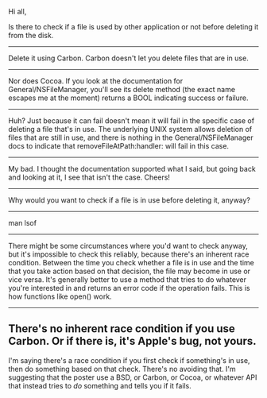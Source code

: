 Hi all,

Is there to check if a file is used by other application or not before deleting it from the disk. 

----

Delete it using Carbon. Carbon doesn't let you delete files that are in use.

----

Nor does Cocoa. If you look at the documentation for General/NSFileManager, you'll see its delete method (the exact name escapes me at the moment) returns a BOOL indicating success or failure.

----

Huh? Just because it can fail doesn't mean it will fail in the specific case of deleting a file that's in use. The underlying UNIX system allows deletion of files that are still in use, and there is nothing in the General/NSFileManager docs to indicate that removeFileAtPath:handler: will fail in this case.

----

My bad. I thought the documentation supported what I said, but going back and looking at it, I see that isn't the case. Cheers!

----

Why would you want to check if a file is in use before deleting it, anyway?

----

man lsof

----

There might be some circumstances where you'd want to check anyway, but it's impossible to check this reliably, because there's an inherent race condition.  Between the time you check whether a file is in use and the time that you take action based on that decision, the file may become in use or vice versa.  It's generally better to use a method that tries to do whatever you're interested in and returns an error code if the operation fails.  This is how functions like open() work.

----
There's no inherent race condition if you use Carbon. Or if there is, it's Apple's bug, not yours.
----

I'm saying there's a race condition if you first check if something's in use, then do something based on that check.  There's no avoiding that.  I'm suggesting that the poster use a BSD, or Carbon, or Cocoa, or whatever API that instead tries to _do_ something and tells you if it fails.